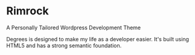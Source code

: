 # Rimrock
A Personally Tailored Wordpress Development Theme

Degrees is designed to make my life as a developer easier. It's built
using HTML5 and has a strong semantic foundation.
